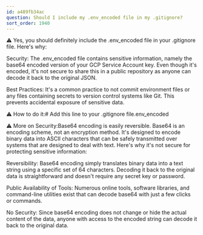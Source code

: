 ```yaml
---
id: a489fb34ac
question: Should I include my .env_encoded file in my .gitignore?
sort_order: 1940
---
```


⚠️ Yes, you should definitely include the .env_encoded file in your .gitignore file. Here's why:

Security: The .env_encoded file contains sensitive information, namely the base64 encoded version of your GCP Service Account key. Even though it's encoded, it's not secure to share this in a public repository as anyone can decode it back to the original JSON.

Best Practices: It's a common practice to not commit environment files or any files containing secrets to version control systems like Git. This prevents accidental exposure of sensitive data.

⚠️ How to do it:# Add this line to your .gitignore file.env_encoded

⚠️ More on Security:Base64 encoding is easily reversible. Base64 is an encoding scheme, not an encryption method. It's designed to encode binary data into ASCII characters that can be safely transmitted over systems that are designed to deal with text. Here's why it's not secure for protecting sensitive information:

Reversibility: Base64 encoding simply translates binary data into a text string using a specific set of 64 characters. Decoding it back to the original data is straightforward and doesn't require any secret key or password.

Public Availability of Tools: Numerous online tools, software libraries, and command-line utilities exist that can decode base64 with just a few clicks or commands.

No Security: Since base64 encoding does not change or hide the actual content of the data, anyone with access to the encoded string can decode it back to the original data.


